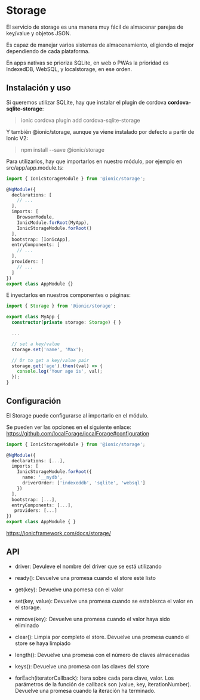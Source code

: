 # Storage

El servicio de storage es una manera muy fácil de almacenar parejas de key/value y objetos JSON.

Es capaz de manejar varios sistemas de almacenamiento, eligiendo el mejor dependiendo de cada plataforma.

En apps nativas se prioriza SQLite, en web o PWAs la prioridad es IndexedDB, WebSQL, y localstorage, en ese orden.

## Instalación y uso

Si queremos utilizar SQLite, hay que instalar el plugin de cordova **cordova-sqlite-storage**:

> ionic cordova plugin add cordova-sqlite-storage

Y también @ionic/storage, aunque ya viene instalado por defecto a partir de Ionic V2:

> npm install --save @ionic/storage

Para utilizarlos, hay que importarlos en nuestro módulo, por ejemplo en src/app/app.module.ts:

```typescript
import { IonicStorageModule } from '@ionic/storage';

@NgModule({
  declarations: [
    // ...
  ],
  imports: [
    BrowserModule,
    IonicModule.forRoot(MyApp),
    IonicStorageModule.forRoot()
  ],
  bootstrap: [IonicApp],
  entryComponents: [
    // ...
  ],
  providers: [
    // ...
  ]
})
export class AppModule {}
```

E inyectarlos en nuestros componentes o páginas:

```typescript
import { Storage } from '@ionic/storage';

export class MyApp {
  constructor(private storage: Storage) { }

  ...

  // set a key/value
  storage.set('name', 'Max');

  // Or to get a key/value pair
  storage.get('age').then((val) => {
    console.log('Your age is', val);
  });
}
```

## Configuración

El Storage puede configurarse al importarlo en el módulo.

Se pueden ver las opciones en el siguiente enlace: <https://github.com/localForage/localForage#configuration>

```typescript
import { IonicStorageModule } from '@ionic/storage';

@NgModule({
  declarations: [...],
  imports: [
    IonicStorageModule.forRoot({
      name: '__mydb',
      driverOrder: ['indexeddb', 'sqlite', 'websql']
    })
  ],
  bootstrap: [...],
  entryComponents: [...],
   providers: [...]
})
export class AppModule { }
```

<https://ionicframework.com/docs/storage/>


## API

- driver: Devuleve el nombre del driver que se está utilizando

- ready(): Devuelve una promesa cuando el store esté listo

- get(key): Devuelve una pomesa con el valor

- set(key, value): Devuelve una promesa cuando se establezca el valor en el storage.

- remove(key): Devuelve una promesa cuando el valor haya sido eliminado

- clear(): Limpia por completo el store. Devuelve una promesa cuando el store se haya limpiado

- length(): Devuelve una promesa con el número de claves almacenadas

- keys(): Devuelve una promesa con las claves del store

- forEach(iteratorCallback): Itera sobre cada para clave, valor. Los parámetros de la función de callback son (value, key, iterationNumber). Devuelve una promesa cuando la iteración ha terminado.


